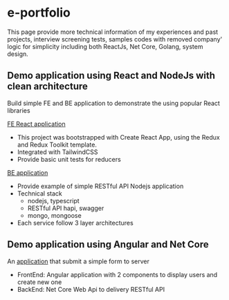 # e-portfolio
This page provide more technical information of my experiences and past projects, interview screening tests, samples codes with removed company' logic for simplicity including both ReactJs, Net Core, Golang, system design.


## Demo application using React and NodeJs with clean architecture
Build simple FE and BE application to demonstrate the using popular React libraries

[FE React application](https://github.com/truongngoctuan/si-screening-fe-app)
* This project was bootstrapped with Create React App, using the Redux and Redux Toolkit template.
* Integrated with TailwindCSS
* Provide basic unit tests for reducers

[BE application](https://github.com/truongngoctuan/si-screening-be-app)
* Provide example of simple RESTful API Nodejs application
* Technical stack
  * nodejs, typescript
  * RESTful API hapi, swagger
  * mongo, mongoose
* Each service follow 3 layer architectures


## Demo application using Angular and Net Core
An [application](https://github.com/truongngoctuan/coding-test001) that submit a simple form to server
* FrontEnd: Angular application with 2 components to display users and create new one
* BackEnd: Net Core Web Api to delivery RESTful API

